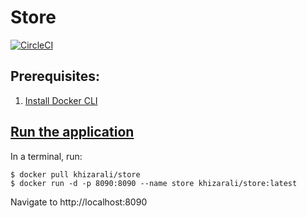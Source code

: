 # Store

[![CircleCI](https://circleci.com/gh/khizar-ali/store.svg?style=svg)](https://circleci.com/gh/khizar-ali/store)

## Prerequisites:

1.  [Install Docker CLI](https://docs.docker.com/install/)

## [Run the application](https://hub.docker.com/r/khizarali/store/)

In a terminal, run:

```
$ docker pull khizarali/store
$ docker run -d -p 8090:8090 --name store khizarali/store:latest
```

Navigate to http://localhost:8090
